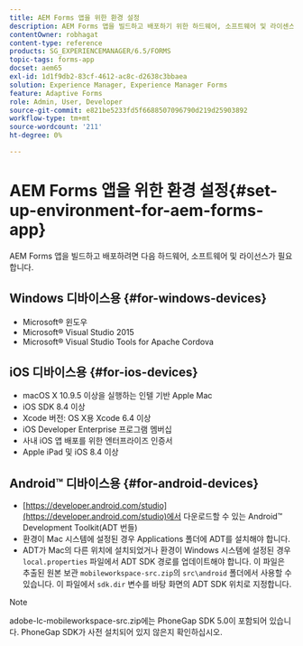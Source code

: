 ```yaml
---
title: AEM Forms 앱을 위한 환경 설정
description: AEM Forms 앱을 빌드하고 배포하기 위한 하드웨어, 소프트웨어 및 라이센스입니다.
contentOwner: robhagat
content-type: reference
products: SG_EXPERIENCEMANAGER/6.5/FORMS
topic-tags: forms-app
docset: aem65
exl-id: 1d1f9db2-83cf-4612-ac8c-d2638c3bbaea
solution: Experience Manager, Experience Manager Forms
feature: Adaptive Forms
role: Admin, User, Developer
source-git-commit: e821be5233fd5f6688507096790d219d25903892
workflow-type: tm+mt
source-wordcount: '211'
ht-degree: 0%

---
```


# AEM Forms 앱을 위한 환경 설정{#set-up-environment-for-aem-forms-app}

AEM Forms 앱을 빌드하고 배포하려면 다음 하드웨어, 소프트웨어 및 라이선스가 필요합니다.

## Windows 디바이스용 {#for-windows-devices}

* Microsoft® 윈도우
* Microsoft® Visual Studio 2015
* Microsoft® Visual Studio Tools for Apache Cordova

## iOS 디바이스용 {#for-ios-devices}

* macOS X 10.9.5 이상을 실행하는 인텔 기반 Apple Mac
* iOS SDK 8.4 이상
* Xcode 버전: OS X용 Xcode 6.4 이상
* iOS Developer Enterprise 프로그램 멤버십
* 사내 iOS 앱 배포를 위한 엔터프라이즈 인증서
* Apple iPad 및 iOS 8.4 이상

## Android™ 디바이스용 {#for-android-devices}

* [https://developer.android.com/studio](https://developer.android.com/studio)에서 다운로드할 수 있는 Android™ Development Toolkit(ADT 번들)
* 환경이 Mac 시스템에 설정된 경우 Applications 폴더에 ADT를 설치해야 합니다.
* ADT가 Mac의 다른 위치에 설치되었거나 환경이 Windows 시스템에 설정된 경우 `local.properties` 파일에서 ADT SDK 경로를 업데이트해야 합니다. 이 파일은 추출된 원본 보관 `mobileworkspace-src.zip`의 `src\android` 폴더에서 사용할 수 있습니다. 이 파일에서 `sdk.dir` 변수를 바탕 화면의 ADT SDK 위치로 지정합니다.

>[!NOTE]
>
>adobe-lc-mobileworkspace-src.zip에는 PhoneGap SDK 5.0이 포함되어 있습니다. PhoneGap SDK가 사전 설치되어 있지 않은지 확인하십시오.
